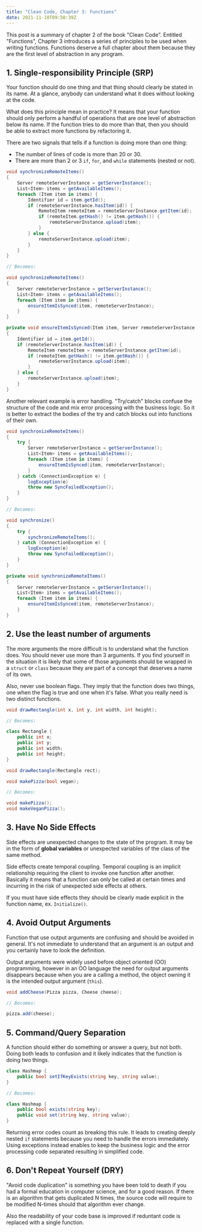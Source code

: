 ```yaml
---
title: "Clean Code, Chapter 3: Functions"
date: 2021-11-18T09:50:39Z
---
```


This post is a summary of chapter 2 of the book "Clean Code". Entitled "Functions", Chapter 3 introduces a series of principles to be used when writing functions. Functions deserve a full chapter about them because they are the first level of abstraction in any program.

## 1. Single-responsibility Principle (SRP)

Your function should do one thing and that thing should clearly be stated in its name. At a glance, anybody can understand what it does without looking at the code.

What does this principle mean in practice? It means that your function should only perform a handful of operations that are one level of abstraction below its name. If the function tries to do more than that, then you should be able to extract more functions by refactoring it.

There are two signals that tells if a function is doing more than one thing:
 - The number of lines of code is more than 20 or 30.
 - There are more than 2 or 3 `if`, `for`, and `while` statements (nested or not).

```c#
void synchronizeRemoteItems()
{
	Server remoteServerInstance = getServerInstance();
	List<Item> items = getAvailableItems();
	foreach (Item item in items) {
		Identifier id = item.getId();
		if (remoteServerInstance.hasItem(id)) {
			RemoteItem remoteItem = remoteServerInstance.getItem(id);
			if (remoteItem.getHash() != item.getHash()) {
				remoteServerInstance.upload(item);
			}
		} else {
			remoteServerInstance.upload(item);
		}
	}
}

// Becomes:

void synchronizeRemoteItems()
{
	Server remoteServerInstance = getServerInstance();
	List<Item> items = getAvailableItems();
	foreach (Item item in items) {
		ensureItemIsSynced(item, remoteServerInstance);
	}
}

private void ensureItemIsSynced(Item item, Server remoteServerInstance)
{
	Identifier id = item.getId();
	if (remoteServerInstance.hasItem(id)) {
		RemoteItem remoteItem = remoteServerInstance.getItem(id);
		if (remoteItem.getHash() != item.getHash()) {
			remoteServerInstance.upload(item);
		}
	} else {
		remoteServerInstance.upload(item);
	}
}
```

Another relevant example is error handling. "Try/catch" blocks confuse the structure of the code and mix error processing with the business logic. So it is better to extract the bodies of the try and catch blocks out into functions of their own.

```c#
void synchronizeRemoteItems()
{
	try {
		Server remoteServerInstance = getServerInstance();
		List<Item> items = getAvailableItems();
		foreach (Item item in items) {
			ensureItemIsSynced(item, remoteServerInstance);
		}
	} catch (ConnectionException e) {
		logException(e)
		throw new SyncFailedException();
	}
}

// Becomes:

void synchronize()
{
	try {
		synchronizeRemoteItems();
	} catch (ConnectionException e) {
		logException(e)
		throw new SyncFailedException();
	}
}

private void synchronizeRemoteItems()
{
	Server remoteServerInstance = getServerInstance();
	List<Item> items = getAvailableItems();
	foreach (Item item in items) {
		ensureItemIsSynced(item, remoteServerInstance);
	}
}
```

## 2. Use the least number of arguments

The more arguments the more difficult is to understand what the function does. You should never use more than 3 arguments. If you find yourself in the situation it is likely that some of those arguments should be wrapped in a `struct` or `class` because they are part of a concept that deserves a name of its own.

Also, never use boolean flags. They imply that the function does two things, one when the flag is true and one when it's false. What you really need is two distinct functions.

```c#
void drawRectangle(int x, int y, int width, int height);

// Becomes:

class Rectangle {
	public int x;
	public int y;
	public int width;
	public int height;
}

void drawRectangle(Rectangle rect);
```

```c#
void makePizza(bool vegan);

// Becomes:

void makePizza();
void makeVeganPizza();
```

## 3. Have No Side Effects

Side effects are unexpected changes to the state of the program. It may be in the form of **global variables** or unexpected variables of the class of the same method.

Side effects create temporal coupling. Temporal coupling is an implicit relationship requiring the client to invoke one function after another. Basically it means that a function can only be called at certain times and incurring in the risk of unexpected side effects at others.

If you must have side effects they should be clearly made explicit in the function name, ex. `Initialize()`.

## 4. Avoid Output Arguments

Function that use output arguments are confusing and should be avoided in general. It's not immediate to understand that an argument is an output and you certainly have to look the definition.

Output arguments were widely used before object oriented (OO) programming, however in an OO language the need for output arguments disappears because when you are a calling a method, the object owning it is the intended output argument (`this`).

```c#
void addCheese(Pizza pizza, Cheese cheese);

// Becomes:

pizza.add(cheese);
```

## 5. Command/Query Separation

A function should either do something or answer a query, but not both. Doing both leads to confusion and it likely indicates that the function is doing two things.

```c#
class Hashmap {
	public bool setIfKeyExists(string key, string value);
}

// Becomes:

class Hashmap {
	public bool exists(string key);
	public void set(string key, string value);
}
```

Returning error codes count as breaking this rule. It leads to creating deeply nested `if` statements because you need to handle the errors immediately. Using exceptions instead enables to keep the business logic and the error processing code separated resulting in simplified code.

## 6. Don't Repeat Yourself (DRY)

"Avoid code duplication" is something you have been told to death if you had a formal education in computer science, and for a good reason. If there is an algorithm that gets duplicated N times, the source code will require to be modified N-times should that algorithm ever change.

Also the readability of your code base is improved if reduntant code is replaced with a single function.
